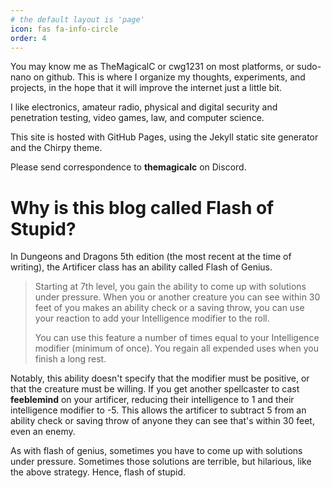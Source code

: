 ```yaml
---
# the default layout is 'page'
icon: fas fa-info-circle
order: 4
---
```


You may know me as TheMagicalC or cwg1231 on most platforms, or sudo-nano on github. This is where I organize my thoughts, experiments, and projects, in the hope that it will improve the internet just a little bit. 

I like electronics, amateur radio, physical and digital security and penetration testing, video games, law, and computer science. 

This site is hosted with GitHub Pages, using the Jekyll static site generator and the Chirpy theme. 

Please send correspondence to **themagicalc** on Discord. 


# Why is this blog called Flash of Stupid? 

In Dungeons and Dragons 5th edition (the most recent at the time of writing), the Artificer class has an ability called Flash of Genius. 

> Starting at 7th level, you gain the ability to come up with solutions under pressure. When you or another creature you can see within 30 feet of you makes an ability check or a saving throw, you can use your reaction to add your Intelligence modifier to the roll.
> 
> You can use this feature a number of times equal to your Intelligence modifier (minimum of once). You regain all expended uses when you finish a long rest.

Notably, this ability doesn't specify that the modifier must be positive, or that the creature must be willing. If you get another spellcaster to cast **feeblemind** on your artificer, reducing their intelligence to 1 and their intelligence modifier to -5. This allows the artificer to subtract 5 from an ability check or saving throw of anyone they can see that's within 30 feet, even an enemy. 

As with flash of genius, sometimes you have to come up with solutions under pressure. Sometimes those solutions are terrible, but hilarious, like the above strategy. Hence, flash of stupid. 